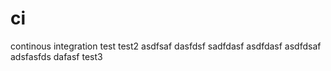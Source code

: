 # ci
continous integration
test
test2
asdfsaf
dasfdsf
sadfdasf
asdfdasf
asdfdsaf
adsfasfds
dafasf
test3

